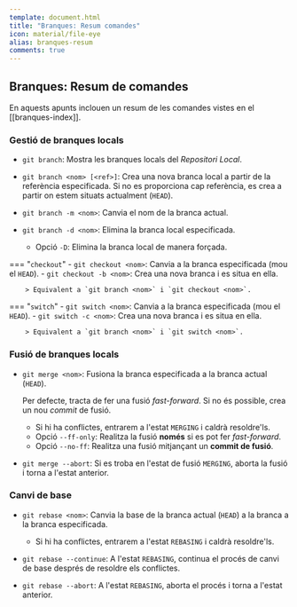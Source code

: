 ```yaml
---
template: document.html
title: "Branques: Resum comandes"
icon: material/file-eye
alias: branques-resum
comments: true
---
```


## Branques: Resum de comandes
En aquests apunts inclouen un resum de les comandes
vistes en el [[branques-index]].


### Gestió de branques locals
- `git branch`: Mostra les branques locals del _Repositori Local_.

- `git branch <nom> [<ref>]`: Crea una nova branca local
    a partir de la referència especificada. Si no es proporciona cap
    referència, es crea a partir on estem situats actualment (`HEAD`).

- `git branch -m <nom>`: Canvia el nom de la branca actual.

- `git branch -d <nom>`: Elimina la branca local especificada.

    - Opció `-D`: Elimina la branca local de manera forçada.

=== "`checkout`"
    - `git checkout <nom>`: Canvia a la branca especificada (mou el `HEAD`).
    - `git checkout -b <nom>`: Crea una nova branca i es situa en ella.
        
        > Equivalent a `git branch <nom>` i `git checkout <nom>`.

=== "`switch`"
    - `git switch <nom>`: Canvia a la branca especificada (mou el `HEAD`).
    - `git switch -c <nom>`: Crea una nova branca i es situa en ella.
        
        > Equivalent a `git branch <nom>` i `git switch <nom>`.


### Fusió de branques locals
- `git merge <nom>`: Fusiona la branca especificada a la branca actual (`HEAD`).

    Per defecte, tracta de fer una fusió _fast-forward_. Si no és possible,
    crea un nou _commit_ de fusió.

    - Si hi ha conflictes, entrarem a l'estat `MERGING` i caldrà resoldre'ls.
    - Opció `--ff-only`: Realitza la fusió __només__ si es pot fer _fast-forward_.
    - Opció `--no-ff`: Realitza una fusió mitjançant un __commit de fusió__.

- `git merge --abort`: Si es troba en l'estat de fusió `MERGING`,
    aborta la fusió i torna a l'estat anterior.


### Canvi de base
- `git rebase <nom>`: Canvia la base de la branca actual (`HEAD`) a la branca
    a la branca especificada.

    - Si hi ha conflictes, entrarem a l'estat `REBASING` i caldrà resoldre'ls.

- `git rebase --continue`: A l'estat `REBASING`, continua el
    procés de canvi de base després de resoldre els conflictes.

- `git rebase --abort`: A l'estat `REBASING`, aborta el procés i
    torna a l'estat anterior.

